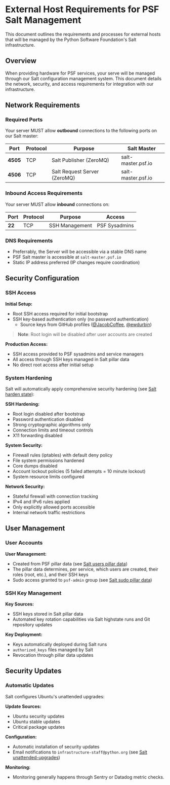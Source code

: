 # External Host Requirements for PSF Salt Management

This document outlines the requirements and processes for external hosts that will be managed by the 
Python Software Foundation's Salt infrastructure.

## Overview

When providing hardware for PSF services, your serve will be managed through our Salt configuration management system. 
This document details the network, security, and access requirements for integration with our infrastructure.

## Network Requirements

### Required Ports

Your server MUST allow **outbound** connections to the following ports on our Salt master:

| Port     | Protocol | Purpose                      | Salt Master        |
|----------|----------|------------------------------|--------------------|
| **4505** | TCP      | Salt Publisher (ZeroMQ)      | salt-master.psf.io |
| **4506** | TCP      | Salt Request Server (ZeroMQ) | salt-master.psf.io |

### Inbound Access Requirements

Your server MUST allow **inbound** connections on:

| Port   | Protocol | Purpose        | Access        |
|--------|----------|----------------|---------------|
| **22** | TCP      | SSH Management | PSF Sysadmins |

### DNS Requirements

- Preferrably, the Server will be accessible via a stable DNS name
- PSF Salt master is accessible at `salt-master.psf.io`
- Static IP address preferred (IP changes require coordination)

## Security Configuration

### SSH Access

**Initial Setup:**
- Root SSH access required for initial bootstrap
- SSH key-based authentication only (no password authentication)
  - Source keys from GitHub profiles ([@JacobCoffee](https://github.com/JacobCoffee.keys), [@ewdurbin](https://github.com/ewdurbin.keys)) 

> **Note**: Root login will be disabled after user accounts are created

**Production Access:**
- SSH access provided to PSF sysadmins and service managers
- All access through SSH keys managed in Salt pillar data
- No direct root access after initial setup

### System Hardening

Salt will automatically apply comprehensive security hardening (see [Salt harden state](../salt/base/harden)):

**SSH Hardening:**
- Root login disabled after bootstrap
- Password authentication disabled
- Strong cryptographic algorithms only
- Connection limits and timeout controls
- X11 forwarding disabled

**System Security:**
- Firewall rules (iptables) with default deny policy
- File system permissions hardened
- Core dumps disabled
- Account lockout policies (5 failed attempts = 10 minute lockout)
- System resource limits configured

**Network Security:**
- Stateful firewall with connection tracking
- IPv4 and IPv6 rules applied
- Only explicitly allowed ports accessible
- Internal network traffic restrictions

## User Management

### User Accounts

**User Management:**
- Created from PSF pillar data (see [Salt users pillar data](../pillar/base/users))
- The pillar data determines, per service, which users are created, their roles (root, etc.), and their SSH keys
- Sudo access granted to `psf-admin` group (see [Salt sudo pillar data](../pillar/base/sudoers/init.sls))

### SSH Key Management

**Key Sources:**
- SSH keys stored in Salt pillar data
- Automated key rotation capabilities via Salt highstate runs and Git repository updates

**Key Deployment:**
- Keys automatically deployed during Salt runs
- `authorized_keys` files managed by Salt
- Revocation through pillar data updates

## Security Updates

### Automatic Updates

Salt configures Ubuntu's unattended upgrades:

**Update Sources:**
- Ubuntu security updates
- Ubuntu stable updates
- Critical package updates

**Configuration:**
- Automatic installation of security updates
- Email notifications to `infrastructure-staff@python.org` (see [Salt unattended-upgrades](../salt/unattended-upgrades/config/50unattended-upgrades))

**Monitoring:**
- Monitoring generally happens through Sentry or Datadog metric checks.
